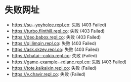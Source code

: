 # 失败网址
- https://su--yoyholee.repl.co: 失败 (403
Failed)
- https://turbo.flinthill.repl.co: 失败 (403
Failed)
- https://deo.babox.repl.co: 失败 (403
Failed)
- https://qi.limqin.repl.co: 失败 (403
Failed)
- https://ask.skzey.repl.co: 失败 (403
Failed)
- https://chatai--cokio.repl.co: 失败 (Failed)
- https://game-example--rdianc.repl.co: 失败 (403
Failed)
- https://tote.kaikaixin.repl.co: 失败 (Failed)
- https://v.chavir.repl.co: 失败 (Failed)
